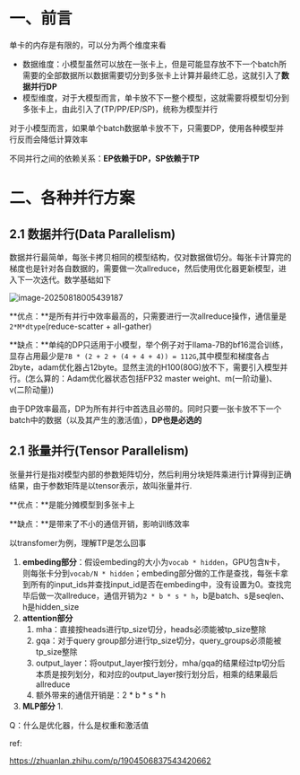 # 一、前言

单卡的内存是有限的，可以分为两个维度来看

* 数据维度：小模型虽然可以放在一张卡上，但是可能显存放不下一个batch所需要的全部数据所以数据需要切分到多张卡上计算并最终汇总，这就引入了**数据并行DP**
* 模型维度，对于大模型而言，单卡放不下一整个模型，这就需要将模型切分到多张卡上，由此引入了(TP/PP/EP/SP)，统称为模型并行

对于小模型而言，如果单个batch数据单卡放不下，只需要DP，使用各种模型并行反而会降低计算效率

不同并行之间的依赖关系：**EP依赖于DP，SP依赖于TP**



# 二、各种并行方案

## 2.1 数据并行(Data Parallelism)

数据并行最简单，每张卡拷贝相同的模型结构，仅对数据做切分。每张卡计算完的梯度也是针对各自数据的，需要做一次allreduce，然后使用优化器更新模型，进入下一次迭代。数学基础如下

![image-20250818005439187](C:\Users\Qufanhua\AppData\Roaming\Typora\typora-user-images\image-20250818005439187.png)

**优点：**是所有并行中效率最高的，只需要进行一次allreduce操作，通信量是`2*M*dtype`(reduce-scatter + all-gather)

**缺点：**单纯的DP只适用于小模型，举个例子对于llama-7B的bf16混合训练，显存占用最少是`7B * (2 + 2 + (4 + 4 + 4)) = 112G`,其中模型和梯度各占2byte，adam优化器占12byte。显然主流的H100(80G)放不下，需要引入模型并行。(怎么算的：Adam优化器状态包括FP32 master weight、m(一阶动量)、v(二阶动量))

由于DP效率最高，DP为所有并行中首选且必带的。同时只要一张卡放不下一个batch中的数据（以及其产生的激活值），**DP也是必选的**

## 2.1  张量并行(Tensor Parallelism)

张量并行是指对模型内部的参数矩阵切分，然后利用分块矩阵乘进行计算得到正确结果，由于参数矩阵是以tensor表示，故叫张量并行.

**优点：**是能分摊模型到多张卡上

**缺点：**是带来了不小的通信开销，影响训练效率

以transfomer为例，理解TP是怎么回事

1. **embeding部分**：假设embeding的大小为`vocab * hidden`，GPU包含`N`卡，则每张卡分到`vocab/N * hidden`；embeding部分做的工作是查找，每张卡拿到所有的input_ids并查找input_id是否在embeding中，没有设置为0。查找完毕后做一次allreduce，通信开销为`2 * b * s * h`，b是batch、s是seqlen、h是hidden_size
2. **attention部分**
   1. mha：直接按heads进行tp_size切分，heads必须能被tp_size整除
   2. gqa：对于query group部分进行tp_size切分，query_groups必须能被tp_size整除
   3. output_layer：将output_layer按行划分，mha/gqa的结果经过tp切分后本质是按列划分，和对应的output_layer按行划分后，相乘的结果最后allreduce
   4. 额外带来的通信开销是：2 * b * s * h
3. **MLP部分**
   1. 



Q：什么是优化器，什么是权重和激活值























ref: 

https://zhuanlan.zhihu.com/p/1904506837543420662